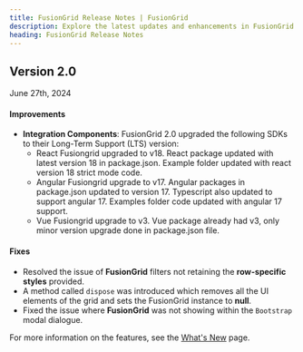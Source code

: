 ```yaml
---
title: FusionGrid Release Notes | FusionGrid
description: Explore the latest updates and enhancements in FusionGrid with our detailed release notes. Stay informed and optimize your data visualization today!
heading: FusionGrid Release Notes
---
```


<h2 class="sub-heading">Version 2.0</h2>

<p class="release-date">June 27th, 2024</p>

<h4>Improvements</h4>

- **Integration Components**: FusionGrid 2.0 upgraded the following SDKs to their Long-Term Support (LTS) version:
  - React Fusiongrid upgraded to v18. React package updated with latest version 18 in package.json. Example folder updated with react version 18 strict mode code.
  - Angular Fusiongrid upgrade to v17. Angular packages in package.json updated to version 17. Typescript also updated to support angular 17. Examples folder code updated with angular 17 support.
  - Vue Fusiongrid upgrade to v3. Vue package already had v3, only minor version upgrade done in package.json file.


<h4>Fixes</h4>

- Resolved the issue of **FusionGrid** filters not retaining the **row-specific styles** provided.
- A method called `dispose` was introduced which removes all the UI elements of the grid and sets the FusionGrid instance to **null**.
- Fixed the issue where **FusionGrid** was not showing within the `Bootstrap` modal dialogue.

For more information on the features, see the [What's New](/fusiongrid/fusiongrid-whats-new) page.
